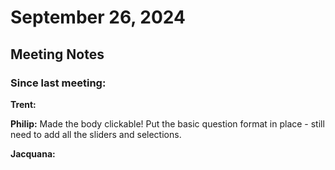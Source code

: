 # September 26, 2024

## Meeting Notes

### Since last meeting:
**Trent:**

**Philip:**
Made the body clickable!
Put the basic question format in place - still need to add all the sliders and selections.

**Jacquana:**